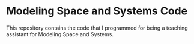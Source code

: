 # Modeling Space and Systems Code
This repository contains the code that I programmed for being a teaching assistant for Modeling Space and Systems.
